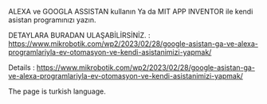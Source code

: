 ALEXA ve GOOGLA ASSISTAN kullanın Ya da MIT APP INVENTOR ile kendi asistan programınızı yazın. 

DETAYLARA BURADAN ULAŞABİLİRSİNİZ. : https://www.mikrobotik.com/wp2/2023/02/28/google-asistan-ga-ve-alexa-programlariyla-ev-otomasyon-ve-kendi-asistanimizi-yapmak/

Details : https://www.mikrobotik.com/wp2/2023/02/28/google-asistan-ga-ve-alexa-programlariyla-ev-otomasyon-ve-kendi-asistanimizi-yapmak/

The page is turkish language. 


